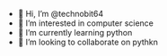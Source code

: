 - 👋 Hi, I’m @technobit64
- 👀 I’m interested in computer science 
- 🌱 I’m currently learning python
- 💞️ I’m looking to collaborate on pythkn

<!---
technobit64/technobit64 is a ✨ special ✨ repository because its `README.md` (this file) appears on your GitHub profile.
You can click the Preview link to take a look at your changes.
--->

